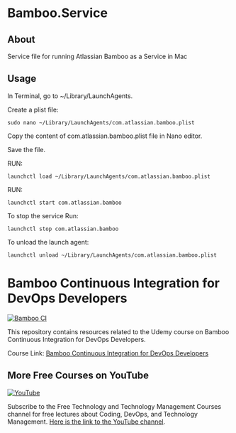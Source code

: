 # Bamboo.Service

## About
Service file for running Atlassian Bamboo as a Service in Mac


## Usage
In Terminal, go to ~/Library/LaunchAgents.

Create a plist file:

```
sudo nano ~/Library/LaunchAgents/com.atlassian.bamboo.plist
```

Copy the content of com.atlassian.bamboo.plist file in Nano editor.

Save the file.

RUN:

```
launchctl load ~/Library/LaunchAgents/com.atlassian.bamboo.plist
```

RUN:

```
launchctl start com.atlassian.bamboo
```

To stop the service Run:

```
launchctl stop com.atlassian.bamboo
```

To unload the launch agent:

```
launchctl unload ~/Library/LaunchAgents/com.atlassian.bamboo.plist

```

# Bamboo Continuous Integration for DevOps Developers

[![Bamboo CI](https://img-c.udemycdn.com/course/750x422/1520666_9f95_7.jpg)](https://www.udemy.com/course/bamboo-continuous-integration-for-devops-developers/?referralCode=3019D7872D03BEE6CB5E)

This repository contains resources related to the Udemy course on Bamboo Continuous Integration for DevOps Developers. 

Course Link: [Bamboo Continuous Integration for DevOps Developers](https://www.udemy.com/course/bamboo-continuous-integration-for-devops-developers/?referralCode=3019D7872D03BEE6CB5E)


## More Free Courses on YouTube

[![YouTube](https://img.shields.io/badge/YouTube-Subscribe-red?style=flat&logo=youtube)](http://www.youtube.com/@FreeTechnologyLectures)

Subscribe to the Free Technology and Technology Management Courses channel for free lectures about Coding, DevOps, and Technology Management. [Here is the link to the YouTube channel](http://www.youtube.com/@FreeTechnologyLectures).


